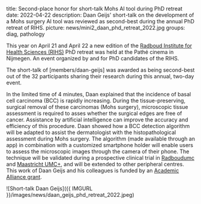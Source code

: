 title: Second-place honor for short-talk Mohs AI tool during PhD retreat
date: 2022-04-22
description: Daan Geijs' short-talk on the development of a Mohs surgery AI tool was reviewed as second-best during the annual PhD retreat of RIHS.
picture: news/mini2_daan_phd_retreat_2022.jpg
groups: diag, pathology

This year on April 21 and April 22 a new edition of the [Radboud Institute for Health Sciences (RIHS)](https://www.radboudumc.nl/en/radboud-institute-for-health-sciences) PhD retreat was held at the Pathé cinema in Nijmegen. An event organized by and for PhD candidates of the RIHS.

The short-talk of [members/daan-geijs] was awarded as being second-best out of the 32 participants sharing their research during this annual, two-day event. 

In the limited time of 4 minutes, Daan explained that the incidence of basal cell carcinoma (BCC) is rapidly increasing. During the tissue-preserving, surgical removal of these carcinomas (Mohs surgery), microscopic tissue assessment is required to asses whether the surgical edges are free of cancer. Assistance by artificial intelligence can improve the accuracy and efficiency of this procedure. Daan showed how a BCC detection algorithm will be adapted to assist the dermatologist with the histopathological assessment during Mohs surgery. The algorithm (made available through an app) in combination with a customized smartphone holder will enable users to assess the microscopic images through the camera of their phone. The technique will be validated during a prospective clinical trial in [Radboudumc](https://www.radboudumc.nl/) and [Maastricht UMC+](https://www.mumc.nl/), and will be extended to other peripheral centres. This work of Daan Geijs and his colleagues is funded by an [Academic Alliance grant](https://www.computationalpathologygroup.eu/news/acedemic-alliance-2021/). 

![Short-talk Daan Geijs]({{ IMGURL }}/images/news/daan_geijs_phd_retreat_2022.jpeg)

